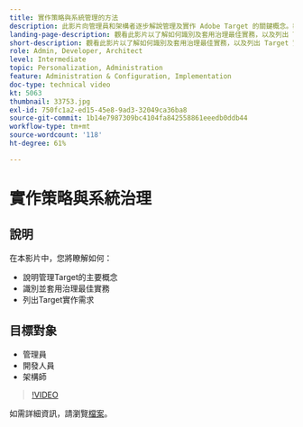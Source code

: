 ```yaml
---
title: 實作策略與系統管理的方法
description: 此影片向管理員和架構者逐步解說管理及實作 Adobe Target 的關鍵概念。觀看此影片以了解如何識別及套用治理最佳實務，以及列出 Target 實作需求。
landing-page-description: 觀看此影片以了解如何識別及套用治理最佳實務，以及列出 Target 實作需求。
short-description: 觀看此影片以了解如何識別及套用治理最佳實務，以及列出 Target 實作需求。
role: Admin, Developer, Architect
level: Intermediate
topic: Personalization, Administration
feature: Administration & Configuration, Implementation
doc-type: technical video
kt: 5063
thumbnail: 33753.jpg
exl-id: 750fc1a2-ed15-45e8-9ad3-32049ca36ba8
source-git-commit: 1b14e7987309bc4104fa842558861eeedb0ddb44
workflow-type: tm+mt
source-wordcount: '118'
ht-degree: 61%

---
```


# 實作策略與系統治理

## 說明

在本影片中，您將瞭解如何：

* 說明管理Target的主要概念
* 識別並套用治理最佳實務
* 列出Target實作需求

## 目標對象

* 管理員
* 開發人員
* 架構師

>[!VIDEO](https://video.tv.adobe.com/v/33753/?quality=12)

如需詳細資訊，請瀏覽[檔案](https://experienceleague.adobe.com/docs/target/using/administer/administrating-target.html?lang=en)。
